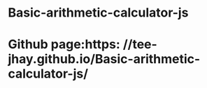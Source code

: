 # Basic-arithmetic-calculator-js
# Github page:https: //tee-jhay.github.io/Basic-arithmetic-calculator-js/
